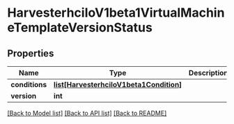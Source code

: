# HarvesterhciIoV1beta1VirtualMachineTemplateVersionStatus

## Properties
Name | Type | Description | Notes
------------ | ------------- | ------------- | -------------
**conditions** | [**list[HarvesterhciIoV1beta1Condition]**](HarvesterhciIoV1beta1Condition.md) |  | [optional] 
**version** | **int** |  | [optional] 

[[Back to Model list]](../README.md#documentation-for-models) [[Back to API list]](../README.md#documentation-for-api-endpoints) [[Back to README]](../README.md)


